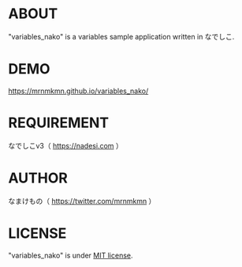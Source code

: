 # ABOUT
"variables_nako" is a variables sample application written in なでしこ.

# DEMO
https://mrnmkmn.github.io/variables_nako/

# REQUIREMENT
なでしこv3（ https://nadesi.com ）

# AUTHOR
なまけもの（ https://twitter.com/mrnmkmn ）

# LICENSE
"variables_nako" is under [MIT license](https://en.wikipedia.org/wiki/MIT_License).